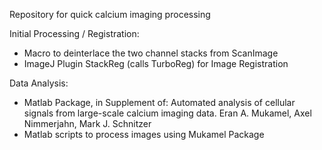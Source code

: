 Repository for quick calcium imaging processing

Initial Processing / Registration:
 - Macro to deinterlace the two channel stacks from ScanImage
 - ImageJ Plugin StackReg (calls TurboReg) for Image Registration

 Data Analysis:
 - Matlab Package, in Supplement of: Automated analysis of cellular signals from large-scale calcium imaging data. Eran A. Mukamel, Axel Nimmerjahn, Mark J. Schnitzer
 - Matlab scripts to process images using Mukamel Package
